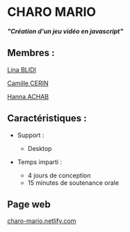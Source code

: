 # CHARO MARIO

 ___"Création d'un jeu vidéo en javascript"___

## Membres :
  [Lina BLIDI](https://github.com/LinaBlidi)
  
  [Camille CERIN](https://github.com/CamyCerin)
  
  [Hanna ACHAB](https://github.com/AchabHanna)
  

  
## Caractéristiques :
  
- Support : 
  - Desktop

- Temps imparti : 
  - 4 jours de conception
  - 15 minutes de soutenance orale

## Page web 
[charo-mario.netlify.com](https://charo-mario.netlify.app/)
